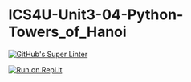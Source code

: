 # ICS4U-Unit3-04-Python-Towers_of_Hanoi
[![GitHub's Super Linter](https://github.com/Mr-Coxall/ICS4U-Unit3-04-Python-Towers_of_Hanoi/workflows/GitHub's%20Super%20Linter/badge.svg)](https://github.com/Mr-Coxall/ICS4U-Unit3-04-Python-Towers_of_Hanoi/actions)

[![Run on Repl.it](https://repl.it/badge/github/Mr-Coxall/ICS4U-Unit3-04-Python-Towers_of_Hanoi)](https://repl.it/github/Mr-Coxall/ICS4U-Unit3-04-Python-Towers_of_Hanoi)